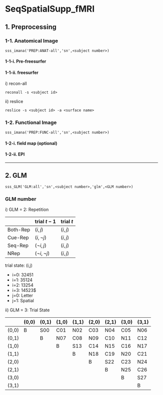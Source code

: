 # SeqSpatialSupp_fMRI

## 1. Preprocessing

### 1-1. Anatomical Image

```
sss_imana('PREP:ANAT-all','sn',<subject number>)
```

#### 1-1-i. Pre-freesurfer

#### 1-1-ii. freesurfer

i) recon-all
```
reconall -s <subject id>
```

ii) reslice
```
reslice -s <subject id> -a <surface name>
```

### 1-2. Functional Image

```
sss_imana('PREP:FUNC-all','sn',<subject number>)
```

#### 1-2-i. field map (optional)

#### 1-2-ii. EPI

---

## 2. GLM 

```
sss_GLM('GLM:all','sn',<subject number>,'glm',<GLM number>)
```

### GLM number

i) GLM = 2: Repetition

|  | trial $t-1$ | trial $t$ |
|---------|---------|---------|
| Both-Rep| $(i,j)$ | $(i,j)$ |
| Cue-Rep | $(i,\neg j)$ | $(i,j)$ |
| Seq-Rep | $(\neg i,j)$ | $(i,j)$ |
| NRep    | $(\neg i,\neg j)$ | $(i,j)$ |

trial state: (i,j)

- i=0: 32451
- i=1: 35124
- i=2: 13254
- i=3: 14523$
- j=0: Letter
- j=1: Spatial

ii) GLM = 3: Trial State

|     |(0,0)|(0,1)|(1,0)|(1,1)|(2,0)|(2,1)|(3,0)|(3,1)| 
|-----|-----|-----|-----|-----|-----|-----|-----|-----|
|(0,0)|  B  | S00 | C01 | N02 | C03 | N04 | C05 | N06 |
|(0,1)|     |  B  | N07 | C08 | N09 | C10 | N11 | C12 |
|(1,0)|     |     |  B  | S13 | C14 | N15 | C16 | N17 |
|(1,1)|     |     |     |  B  | N18 | C19 | N20 | C21 |
|(2,0)|     |     |     |     |  B  | S22 | C23 | N24 |
|(2,1)|     |     |     |     |     |  B  | N25 | C26 |
|(3,0)|     |     |     |     |     |     |  B  | S27 |
|(3,1)|     |     |     |     |     |     |     |  B  |
